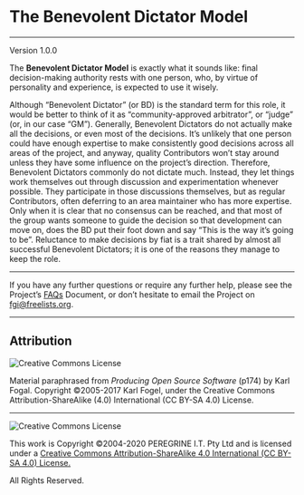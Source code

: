 # The Benevolent Dictator Model

---

Version 1.0.0

The **Benevolent Dictator Model** is exactly what it sounds like: final decision-making authority rests with one person, who, by virtue of personality and experience, is expected to use it wisely.

Although &ldquo;Benevolent Dictator&rdquo; (or BD) is the standard term for this role, it would be better to think of it as &ldquo;community-approved arbitrator&rdquo;, or &ldquo;judge&rdquo; (or, in our case &ldquo;GM&rdquo;). Generally, Benevolent Dictators do not actually make all the decisions, or even most of the decisions. It&rsquo;s unlikely that one person could have enough expertise to make consistently good decisions across all areas of the project, and anyway, quality Contributors won&rsquo;t stay around unless they have some influence on the project&rsquo;s direction. Therefore, Benevolent Dictators commonly do not dictate much. Instead, they let things work themselves out through discussion and experimentation whenever possible. They participate in those discussions themselves, but as regular Contributors, often deferring to an area maintainer who has more expertise. Only when it is clear that no consensus can be reached, and that most of the group wants someone to guide the decision so that development can move on, does the BD put their foot down and say &ldquo;This is the way it&rsquo;s going to be&rdquo;. Reluctance to make decisions by fiat is a trait shared by almost all successful Benevolent Dictators; it is one of the reasons they manage to keep the role.

---

If you have any further questions or require any further help, please see the Project&rsquo;s [FAQs](https://github.com/Dulux-Oz/FGI/master/Project_Documentation/FAQs.md) Document, or don&rsquo;t hesitate to email the Project on <fgi@freelists.org>.

---

## Attribution

![Creative Commons License](https://i.creativecommons.org/l/by-sa/4.0/88x31.png "Creative Commons License")

Material paraphrased from *Producing Open Source Software* (p174) by Karl Fogal. Copyright &copy;2005-2017 Karl Fogel, under the Creative Commons Attribution-ShareAlike (4.0) International (CC BY-SA 4.0) License.

---

![Creative Commons License](https://i.creativecommons.org/l/by-sa/4.0/88x31.png "Creative Commons License")

This work is Copyright &copy;2004-2020 PEREGRINE I.T. Pty Ltd and is licensed under a [Creative Commons Attribution-ShareAlike 4.0 International (CC BY-SA 4.0) License.](https://creativecommons.org/licenses/by-sa/4.0/)

All Rights Reserved.
